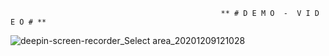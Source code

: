                                                    ** # D E M O  -  V I D E O # **







![deepin-screen-recorder_Select area_20201209121028](https://user-images.githubusercontent.com/28594629/101594771-3e132400-3a18-11eb-8dfa-0290edfffeee.gif)
